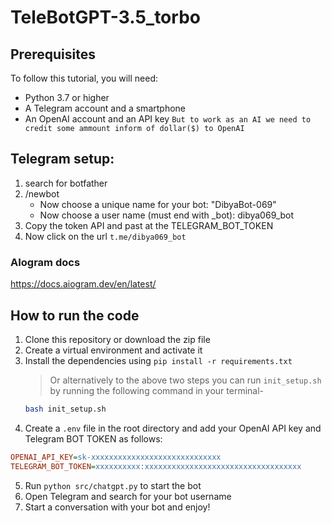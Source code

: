 # TeleBotGPT-3.5_torbo

## Prerequisites

To follow this tutorial, you will need:

- Python 3.7 or higher
- A Telegram account and a smartphone
- An OpenAI account and an API key  `But to work as an AI we need to credit some ammount inform of dollar($) to OpenAI`


## Telegram setup:

1. search for botfather
2. /newbot
   - Now choose a unique name for your bot: "DibyaBot-069"
   - Now choose a user name (must end with _bot): dibya069_bot
3. Copy the token API and past at the TELEGRAM_BOT_TOKEN
4. Now click on the url ``t.me/dibya069_bot``


### AIogram docs
https://docs.aiogram.dev/en/latest/

## How to run the code

1. Clone this repository or download the zip file
2. Create a virtual environment and activate it
3. Install the dependencies using `pip install -r requirements.txt`
    > Or alternatively to the above two steps you can run `init_setup.sh` by running the following command in your terminal-
    ```bash
    bash init_setup.sh
    ```
4. Create a `.env` file in the root directory and add your OpenAI API key and Telegram BOT TOKEN as follows:

```ini
OPENAI_API_KEY=sk-xxxxxxxxxxxxxxxxxxxxxxxxxxxxx
TELEGRAM_BOT_TOKEN=xxxxxxxxxx:xxxxxxxxxxxxxxxxxxxxxxxxxxxxxxxxxxx
```

5. Run `python src/chatgpt.py` to start the bot
6. Open Telegram and search for your bot username
7. Start a conversation with your bot and enjoy!